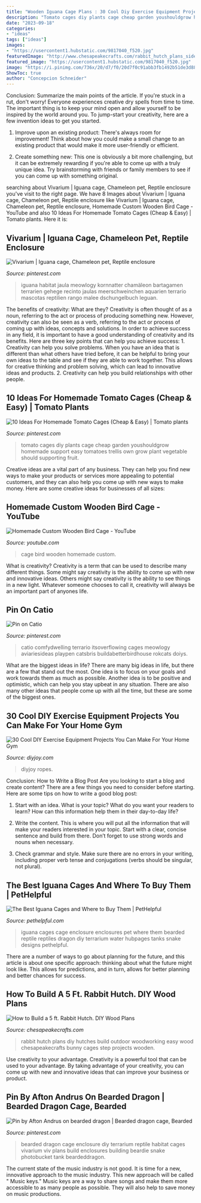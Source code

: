 ```yaml
---
title: "Wooden Iguana Cage Plans : 30 Cool Diy Exercise Equipment Projects You Can Make For Your Home Gym"
description: "Tomato cages diy plants cage cheap garden youshouldgrow homemade support easy tomatoes trellis own grow plant vegetable should supporting fruit"
date: "2023-09-18"
categories:
- "ideas"
tags: ["ideas"]
images:
- "https://usercontent1.hubstatic.com/9817040_f520.jpg"
featuredImage: "http://www.chesapeakecrafts.com/rabbit_hutch_plans_side2.JPG"
featured_image: "https://usercontent1.hubstatic.com/9817040_f520.jpg"
image: "https://i.pinimg.com/736x/20/d7/f0/20d7f0c91abb3fb1492b51de3d885f4a.jpg"
ShowToc: true
author: "Concepcion Schneider"
---
```



Conclusion: Summarize the main points of the article.
If you're stuck in a rut, don't worry! Everyone experiences creative dry spells from time to time. The important thing is to keep your mind open and allow yourself to be inspired by the world around you. To jump-start your creativity, here are a few invention ideas to get you started.
1. Improve upon an existing product: There's always room for improvement! Think about how you could make a small change to an existing product that would make it more user-friendly or efficient.

2. Create something new: This one is obviously a bit more challenging, but it can be extremely rewarding if you're able to come up with a truly unique idea. Try brainstorming with friends or family members to see if you can come up with something original.


	

		
searching about Vivarium | Iguana cage, Chameleon pet, Reptile enclosure you've visit to the right page. We have 8 Images about Vivarium | Iguana cage, Chameleon pet, Reptile enclosure like Vivarium | Iguana cage, Chameleon pet, Reptile enclosure, Homemade Custom Wooden Bird Cage - YouTube and also 10 Ideas For Homemade Tomato Cages (Cheap &amp; Easy) | Tomato plants. Here it is:
		
    
## Vivarium | Iguana Cage, Chameleon Pet, Reptile Enclosure

<img loading=lazy src="https://i.pinimg.com/originals/8c/63/e7/8c63e77090195a4ae3e5aac9f4e5ae77.jpg" onerror="this.onerror=null;this.src='https://tse4.mm.bing.net/th?id=OIP.eWUjOuYC8BAmAKNCoS_F3AHaNK&amp;pid=15.1';" alt="Vivarium | Iguana cage, Chameleon pet, Reptile enclosure">

_Source: pinterest.com_

>iguana habitat jaula meowlogy kornnatter chamäleon bartagamen terrarien gehege recinto jaulas meerschweinchen aquarien terrario mascotas reptilien rango malee dschungelbuch leguan. 

	

The benefits of creativity: What are they?
Creativity is often thought of as a noun, referring to the act or process of producing something new. However, creativity can also be seen as a verb, referring to the act or process of coming up with ideas, concepts and solutions. In order to achieve success in any field, it is important to have a good understanding of creativity and its benefits. Here are three key points that can help you achieve success: 1. Creativity can help you solve problems. When you have an idea that is different than what others have tried before, it can be helpful to bring your own ideas to the table and see if they are able to work together. This allows for creative thinking and problem solving, which can lead to innovative ideas and products. 2. Creativity can help you build relationships with other people.

    
## 10 Ideas For Homemade Tomato Cages (Cheap &amp; Easy) | Tomato Plants

<img loading=lazy src="https://i.pinimg.com/736x/20/d7/f0/20d7f0c91abb3fb1492b51de3d885f4a.jpg" onerror="this.onerror=null;this.src='https://tse3.mm.bing.net/th?id=OIP.QcnLZ3y9ciFM_UGG-r7lHAHaLG&amp;pid=15.1';" alt="10 Ideas For Homemade Tomato Cages (Cheap &amp; Easy) | Tomato plants">

_Source: pinterest.com_

>tomato cages diy plants cage cheap garden youshouldgrow homemade support easy tomatoes trellis own grow plant vegetable should supporting fruit. 

	

Creative ideas are a vital part of any business. They can help you find new ways to make your products or services more appealing to potential customers, and they can also help you come up with new ways to make money. Here are some creative ideas for businesses of all sizes: 

    
## Homemade Custom Wooden Bird Cage - YouTube

<img loading=lazy src="https://i.ytimg.com/vi/AE7zrxapRT0/maxresdefault.jpg" onerror="this.onerror=null;this.src='https://tse4.mm.bing.net/th?id=OIP.PlJYejS7g-wIdHXsQVzhgQHaEK&amp;pid=15.1';" alt="Homemade Custom Wooden Bird Cage - YouTube">

_Source: youtube.com_

>cage bird wooden homemade custom. 

	

What is creativity?
Creativity is a term that can be used to describe many different things. Some might say creativity is the ability to come up with new and innovative ideas. Others might say creativity is the ability to see things in a new light. Whatever someone chooses to call it, creativity will always be an important part of anyones life.

    
## Pin On Catio

<img loading=lazy src="https://i.pinimg.com/736x/44/b3/f7/44b3f776599cc7eafe120ef8c9682243.jpg" onerror="this.onerror=null;this.src='https://tse4.mm.bing.net/th?id=OIP.dPZ7OR9vM1xIlczmDLUwiwHaJ6&amp;pid=15.1';" alt="Pin on Catio">

_Source: pinterest.com_

>catio comfydwelling terrario itsoverflowing cages meowlogy aviariesideas playpen catsbris buildabetterbirdhouse rokcats doiys. 

	

What are the biggest ideas in life?
There are many big ideas in life, but there are a few that stand out the most. One idea is to focus on your goals and work towards them as much as possible. Another idea is to be positive and optimistic, which can help you stay upbeat in any situation. There are also many other ideas that people come up with all the time, but these are some of the biggest ones.

    
## 30 Cool DIY Exercise Equipment Projects You Can Make For Your Home Gym

<img loading=lazy src="https://diyjoy.com/wp-content/uploads/2017/04/Homemade-Power-Rack.jpg" onerror="this.onerror=null;this.src='https://tse3.mm.bing.net/th?id=OIP.wL197ZeTQiUd5e8k8pyJ8AHaJ3&amp;pid=15.1';" alt="30 Cool DIY Exercise Equipment Projects You Can Make For Your Home Gym">

_Source: diyjoy.com_

>diyjoy ropes. 

	

Conclusion: How to Write a Blog Post
Are you looking to start a blog and create content? There are a few things you need to consider before starting. Here are some tips on how to write a good blog post:
1. Start with an idea. What is your topic? What do you want your readers to learn? How can this information help them in their day-to-day life?

2. Write the content. This is where you will put all the information that will make your readers interested in your topic. Start with a clear, concise sentence and build from there. Don’t forget to use strong words and nouns when necessary.

3. Check grammar and style. Make sure there are no errors in your writing, including proper verb tense and conjugations (verbs should be singular, not plural).

    
## The Best Iguana Cages And Where To Buy Them | PetHelpful

<img loading=lazy src="https://usercontent1.hubstatic.com/9817040_f520.jpg" onerror="this.onerror=null;this.src='https://tse1.mm.bing.net/th?id=OIP.LYtW0xhtq_J7RXD4g6ljDwHaJb&amp;pid=15.1';" alt="The Best Iguana Cages and Where to Buy Them | PetHelpful">

_Source: pethelpful.com_

>iguana cages cage enclosure enclosures pet where them bearded reptile reptiles dragon diy terrarium water hubpages tanks snake designs pethelpful. 

	

There are a number of ways to go about planning for the future, and this article is about one specific approach: thinking about what the future might look like. This allows for predictions, and in turn, allows for better planning and better chances for success.

    
## How To Build A 5 Ft. Rabbit Hutch. DIY Wood Plans

<img loading=lazy src="http://www.chesapeakecrafts.com/rabbit_hutch_plans_side2.JPG" onerror="this.onerror=null;this.src='https://tse1.mm.bing.net/th?id=OIP.bNVAG2aODw3nOEHVm5bqaQHaFk&amp;pid=15.1';" alt="How to Build a 5 ft. Rabbit Hutch. DIY Wood Plans">

_Source: chesapeakecrafts.com_

>rabbit hutch plans diy hutches build outdoor woodworking easy wood chesapeakecrafts bunny cages step projects wooden. 

	

Use creativity to your advantage.
Creativity is a powerful tool that can be used to your advantage. By taking advantage of your creativity, you can come up with new and innovative ideas that can improve your business or product.

    
## Pin By Afton Andrus On Bearded Dragon | Bearded Dragon Cage, Bearded

<img loading=lazy src="https://i.pinimg.com/736x/97/d4/bb/97d4bb34d2bcc330f90698e0d9d39294--diy-bearded-dragon-cage-diy-bearded-dragon-enclosure.jpg" onerror="this.onerror=null;this.src='https://tse2.mm.bing.net/th?id=OIP.Lv2RYXUlqBqZ7-fyeHouogHaJ4&amp;pid=15.1';" alt="Pin by Afton Andrus on bearded dragon | Bearded dragon cage, Bearded">

_Source: pinterest.com_

>bearded dragon cage enclosure diy terrarium reptile habitat cages vivarium viv plans build enclosures building beardie snake photobucket tank beardeddragon. 

	

The current state of the music industry is not good. It is time for a new, innovative approach to the music industry. This new approach will be called " Music keys." Music keys are a way to share songs and make them more accessible to as many people as possible. They will also help to save money on music productions.

